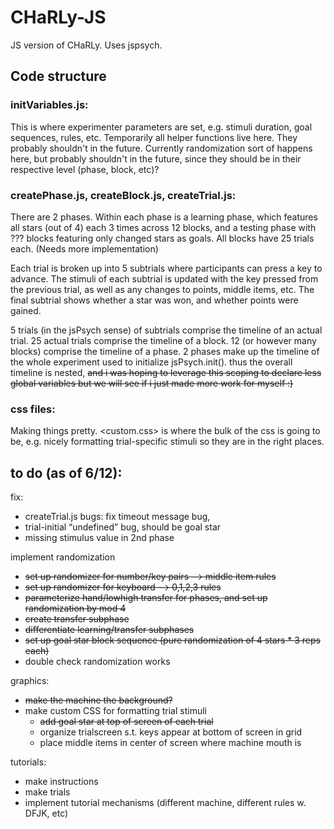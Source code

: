 # CHaRLy-JS
JS version of CHaRLy. Uses jspsych.

## Code structure
### initVariables.js:
This is where experimenter parameters are set, e.g. stimuli duration, goal sequences, rules, etc. Temporarily all helper functions live here. They probably shouldn't in the future. Currently randomization sort of happens here, but probably shouldn't in the future, since they should be in their respective level (phase, block, etc)?

### createPhase.js, createBlock.js, createTrial.js:
There are 2 phases. Within each phase is a learning phase, which features all stars (out of 4) each 3 times across 12 blocks, and a testing phase with ??? blocks featuring only changed stars as goals. All blocks have 25 trials each. (Needs more implementation)

Each trial is broken up into 5 subtrials where participants can press a key to advance. The stimuli of each subtrial is updated with the key pressed from the previous trial, as well as any changes to points, middle items, etc. The final subtrial shows whether a star was won, and whether points were gained.

5 trials (in the jsPsych sense) of subtrials comprise the timeline of an actual trial. 25 actual trials comprise the timeline of a block. 12 (or however many blocks) comprise the timeline of a phase. 2 phases make up the timeline of the whole experiment used to initialize jsPsych.init(). thus the overall timeline is nested, ~~and i was hoping to leverage this scoping to declare less global variables but we will see if i just made more work for myself :)~~

### css files:
Making things pretty. <custom.css> is where the bulk of the css is going to be, e.g. nicely formatting trial-specific stimuli so they are in the right places.

## to do (as of 6/12):
fix:
- createTrial.js bugs: fix timeout message bug,
- trial-initial “undefined” bug, should be goal star
- missing stimulus value in 2nd phase

implement randomization
- ~~set up randomizer for number/key pairs —> middle item rules~~
- ~~set up randomizer for keyboard —> 0,1,2,3 rules~~
- ~~parameterize hand/lowhigh transfer for phases, and set up randomization by mod 4~~
- ~~create transfer subphase~~
- ~~differentiate learning/transfer subphases~~
- ~~set up goal star block sequence (pure randomization of 4 stars * 3 reps each)~~
- double check randomization works

graphics:
- ~~make the machine the background?~~
- make custom CSS for formatting trial stimuli
  - ~~add goal star at top of screen of each trial~~
  - organize trialscreen s.t. keys appear at bottom of screen in grid
  - place middle items in center of screen where machine mouth is

tutorials:
- make instructions
- make trials
- implement tutorial mechanisms (different machine, different rules w. DFJK, etc)
